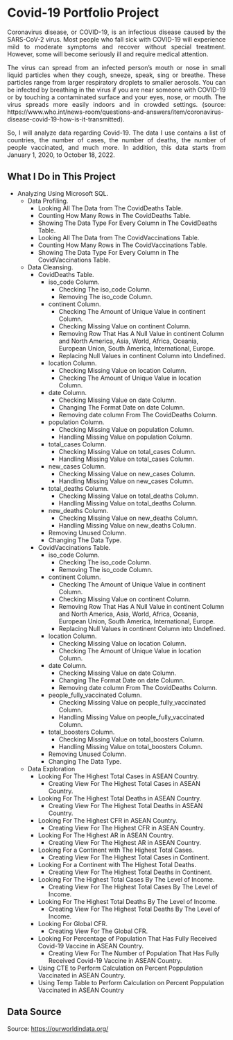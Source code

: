 # Covid-19 Portfolio Project

<p align="justify">Coronavirus disease, or COVID-19, is an infectious disease caused by the SARS-CoV-2 virus. Most people who fall sick with COVID-19 will experience mild to moderate symptoms and recover without special treatment. However, some will become seriously ill and require medical attention.</p>

<p align="justify">The virus can spread from an infected person’s mouth or nose in small liquid particles when they cough, sneeze, speak, sing or breathe. These particles range from larger respiratory droplets to smaller aerosols. You can be infected by breathing in the virus if you are near someone with COVID-19 or by touching a contaminated surface and your eyes, nose, or mouth. The virus spreads more easily indoors and in crowded settings. (source: https://www.who.int/news-room/questions-and-answers/item/coronavirus-disease-covid-19-how-is-it-transmitted).</p>

<p align="justify">So, I will analyze data regarding Covid-19. The data I use contains a list of countries, the number of cases, the number of deaths, the number of people vaccinated, and much more. In addition, this data starts from January 1, 2020, to October 18, 2022.</p>


## What I Do in This Project

- Analyzing Using Microsoft SQL.
	- Data Profiling.
		- Looking All The Data from The CovidDeaths Table.
		- Counting How Many Rows in The CovidDeaths Table.
		- Showing The Data Type For Every Column in The CovidDeaths Table.
		- Looking All The Data from The CovidVaccinations Table.
		- Counting How Many Rows in The CovidVaccinations Table.
		- Showing The Data Type For Every Column in The CovidVaccinations Table.
	- Data Cleansing.
		- CovidDeaths Table.
			- iso_code Column.
				- Checking The iso_code Column.
				- Removing The iso_code Column.
			- continent Column.
				- Checking The Amount of Unique Value in continent Column.
				- Checking Missing Value on continent Column.
				- Removing Row That Has A Null Value in continent Column and North America, Asia, World, 
Africa, Oceania, European Union, South America, International, Europe.
				- Replacing Null Values in continent Column into Undefined.
			- location Column.
				- Checking Missing Value on location Column.
				- Checking The Amount of Unique Value in location Column.
			- date Column.
				- Checking Missing Value on date Column.
				- Changing The Format Date on date Column.
				- Removing date column From The CovidDeaths Column.
			- population Column.
				- Checking Missing Value on population Column.
				- Handling Missing Value on population Column.
			- total_cases Column.
				- Checking Missing Value on total_cases Column.
				- Handling Missing Value on total_cases Column.
			- new_cases Column.
				- Checking Missing Value on new_cases Column.
				- Handling Missing Value on new_cases Column.
			- total_deaths Column.
				- Checking Missing Value on total_deaths Column.
				- Handling Missing Value on total_deaths Column.
			- new_deaths Column.
				- Checking Missing Value on new_deaths Column.
				- Handling Missing Value on new_deaths Column.
			- Removing Unused Column.
			- Changing The Data Type.
		- CovidVaccinations Table.
			- iso_code Column.
				- Checking The iso_code Column.
				- Removing The iso_code Column.
			- continent Column.
				- Checking The Amount of Unique Value in continent Column.
				- Checking Missing Value on continent Column.
				- Removing Row That Has A Null Value in continent Column and North America, Asia, World, 
Africa, Oceania, European Union, South America, International, Europe.
				- Replacing Null Values in continent Column into Undefined.
			- location Column.
				- Checking Missing Value on location Column.
				- Checking The Amount of Unique Value in location Column.
			- date Column.
				- Checking Missing Value on date Column.
				- Changing The Format Date on date Column.
				- Removing date column From The CovidDeaths Column.
			- people_fully_vaccinated Column.
				- Checking Missing Value on people_fully_vaccinated Column.
				- Handling Missing Value on people_fully_vaccinated Column.
			- total_boosters Column.
				- Checking Missing Value on total_boosters Column.
				- Handling Missing Value on total_boosters Column.
			- Removing Unused Column.
			- Changing The Data Type.
	- Data Exploration
		- Looking For The Highest Total Cases in ASEAN Country.
			- Creating View For The Highest Total Cases in ASEAN Country.
		- Looking For The Highest Total Deaths in ASEAN Country.
			- Creating View For The Highest Total Deaths in ASEAN Country.
		- Looking For The Highest CFR in ASEAN Country.
			- Creating View For The Highest CFR in ASEAN Country.
		- Looking For The Highest AR in ASEAN Country.
			- Creating View For The Highest AR in ASEAN Country.
		- Looking For a Continent with The Highest Total Cases.
			- Creating View For The Highest Total Cases in Continent.
		- Looking For a Continent with The Highest Total Deaths.
			- Creating View For The Highest Total Deaths in Continent.
		- Looking For The Highest Total Cases By The Level of Income.
			- Creating View For The Highest Total Cases By The Level of Income.
		- Looking For The Highest Total Deaths By The Level of Income.
			- Creating View For The Highest Total Deaths By The Level of Income.
		- Looking For Global CFR.
			- Creating View For The Global CFR.
		- Looking For Percentage of Population That Has Fully Received Covid-19 Vaccine in ASEAN Country.
			- Creating View For The Number of Population That Has Fully Received Covid-19 Vaccine in ASEAN Country.
		- Using CTE to Perform Calculation on Percent Poppulation Vaccinated in ASEAN Country.
		- Using Temp Table to Perform Calculation on Percent Poppulation Vaccinated in ASEAN Country

## Data Source
Source: https://ourworldindata.org/
